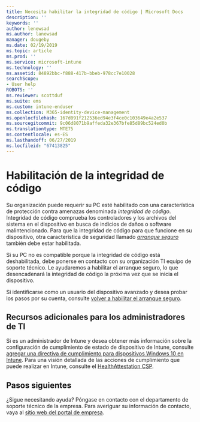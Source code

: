 ```yaml
---
title: Necesita habilitar la integridad de código | Microsoft Docs
description: ''
keywords: ''
author: lenewsad
ms.author: lanewsad
manager: dougeby
ms.date: 02/19/2019
ms.topic: article
ms.prod: ''
ms.service: microsoft-intune
ms.technology: ''
ms.assetid: 84892bbc-f888-417b-bbeb-978cc7e10028
searchScope:
- User help
ROBOTS: ''
ms.reviewer: scottduf
ms.suite: ems
ms.custom: intune-enduser
ms.collection: M365-identity-device-management
ms.openlocfilehash: 167d091f212536ed94e3f4ce0c103649e4a2e537
ms.sourcegitcommit: 9c06d8071b9affeda32e367bfe85d89bc524ed0b
ms.translationtype: MTE75
ms.contentlocale: es-ES
ms.lasthandoff: 06/27/2019
ms.locfileid: "67413825"
---
```

# <a name="enable-code-integrity"></a>Habilitación de la integridad de código

Su organización puede requerir su PC esté habilitado con una característica de protección contra amenazas denominada *integridad de código*. Integridad de código comprueba los controladores y los archivos del sistema en el dispositivo en busca de indicios de daños o software malintencionado. Para que la integridad de código para que funcione en su dispositivo, otra característica de seguridad llamado [ *arranque seguro* ](https://docs.microsoft.com/windows/security/information-protection/secure-the-windows-10-boot-process#secure-boot) también debe estar habilitada. 

Si su PC no es compatible porque la integridad de código está deshabilitada, debe ponerse en contacto con su organización TI equipo de soporte técnico. Le ayudaremos a habilitar el arranque seguro, lo que desencadenará la integridad de código la próxima vez que se inicia el dispositivo. 

Si identificarse como un usuario del dispositivo avanzado y desea probar los pasos por su cuenta, consulte [volver a habilitar el arranque seguro](https://docs.microsoft.com/windows-hardware/manufacture/desktop/disabling-secure-boot#re-enable-secure-boot).

## <a name="additional-resources-for-it-administrators"></a>Recursos adicionales para los administradores de TI  
Si es un administrador de Intune y desea obtener más información sobre la configuración de cumplimiento de estado de dispositivo de Intune, consulte [agregar una directiva de cumplimiento para dispositivos Windows 10 en Intune](https://docs.microsoft.com/intune/compliance-policy-create-windows). Para una visión detallada de las acciones de cumplimiento que puede realizar en Intune, consulte el [HealthAttestation CSP](https://docs.microsoft.com/windows/client-management/mdm/healthattestation-csp#step-8-take-appropriate-policy-action-based-on-evaluation-results).  

## <a name="next-steps"></a>Pasos siguientes  
¿Sigue necesitando ayuda? Póngase en contacto con el departamento de soporte técnico de la empresa. Para averiguar su información de contacto, vaya al [sitio web del portal de empresa](https://go.microsoft.com/fwlink/?linkid=2010980).
